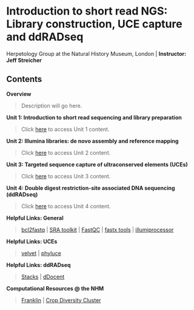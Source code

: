 # Introduction to short read NGS: Library construction, UCE capture and ddRADseq
Herpetology Group at the Natural History Museum, London | 
**Instructor: Jeff Streicher**

## Contents
**Overview** 
>Description will go here.

**Unit 1: Introduction to short read sequencing and library preparation** 
>Click [here](https://github.com/nhm-herpetology/museum-NGS-training/tree/main/Unit_01) to access Unit 1 content.

**Unit 2: Illumina libraries: de novo assembly and reference mapping** 
>Click [here](https://github.com/nhm-herpetology/museum-NGS-training/tree/main/Unit_02) to access Unit 2 content. 

**Unit 3: Targeted sequence capture of ultraconserved elements (UCEs)** 
>Click [here](https://github.com/nhm-herpetology/museum-NGS-training/tree/main/Unit_03) to access Unit 3 content.

**Unit 4: Double digest restriction-site associated DNA sequencing (ddRADseq)** 
>Click [here](https://github.com/nhm-herpetology/museum-NGS-training/tree/main/Unit_04) to access Unit 4 content.

**Helpful Links: General** 
>[bcl2fastq](https://emea.support.illumina.com/sequencing/sequencing_software/bcl2fastq-conversion-software.html) | [SRA toolkit](https://github.com/ncbi/sra-tools/wiki) | 
[FastQC](https://www.bioinformatics.babraham.ac.uk/projects/fastqc/) | [fastx tools](http://hannonlab.cshl.edu/fastx_toolkit/) | [illumiprocessor](https://illumiprocessor.readthedocs.io/en/latest/)

**Helpful Links: UCEs**
>[velvet](https://www.ebi.ac.uk/~zerbino/velvet/) | [phyluce](https://phyluce.readthedocs.io/en/latest/)

**Helpful Links: ddRADseq**
>[Stacks](https://catchenlab.life.illinois.edu/stacks/) | [dDocent](https://www.ddocent.com/)

**Computational Resources @ the NHM**
>[Franklin](http://pgfsites.s3-website-eu-west-1.amazonaws.com/H21/franklin.html) | [Crop Diversity Cluster](https://www.cropdiversity.ac.uk/)

